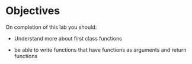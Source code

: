 # Objectives

On completion of this lab you should:

- Understand more about first class functions

- be able to write functions that have functions as arguments and return functions


